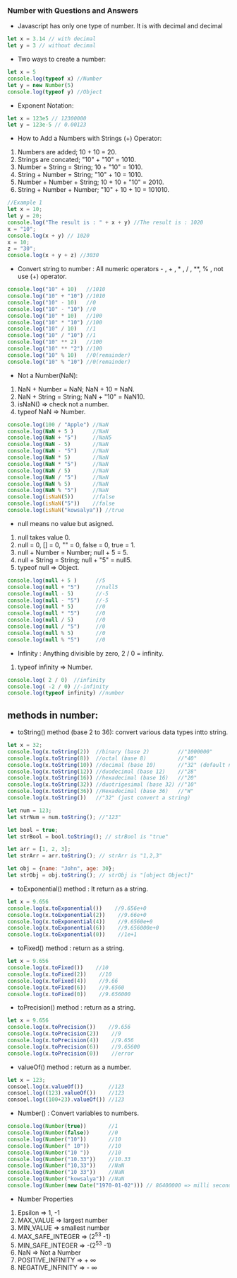 ### Number with Questions and Answers

- Javascript has only one type of number. It is with decimal and decimal

```js
let x = 3.14 // with decimal
let y = 3 // without decimal
```

- Two ways to create a number:

```js
let x = 5
console.log(typeof x) //Number
let y = new Number(5)
console.log(typeof y) //Object
```

- Exponent Notation:

```js
let x = 123e5 // 12300000
let y = 123e-5 // 0.00123
```

- How to Add a Numbers with Strings (+) Operator:

1. Numbers are added; 10 + 10 = 20.
2. Strings are concated; "10" + "10" = 1010.
3. Number + String = String; 10 + "10" = 1010.
4. String + Number = String; "10" + 10 = 1010.  
5. Number + Number + String; 10 + 10 + "10" = 2010.
6. String + Number + Number; "10" + 10 + 10 = 101010.

```js
//Example 1
let x = 10;
let y = 20;
console.log("The result is : " + x + y) //The result is : 1020
x = "10";
console.log(x + y) // 1020
x = 10;
z = "30";
console.log(x + y + z) //3030
```

- Convert string to number : All numeric operators - , + , * , / , **, % , not use (+) operator.

```js
console.log("10" + 10)   //1010
console.log("10" + "10") //1010
console.log("10" - 10)   //0
console.log("10" - "10") //0
console.log("10" * 10)   //100
console.log("10" * "10") //100
console.log("10" / 10)   //1
console.log("10" / "10") //1
console.log("10" ** 2)   //100
console.log("10" ** "2") //100
console.log("10" % 10)   //0(remainder)
console.log("10" % "10") //0(remainder)
```

- Not a Number(NaN): 

1. NaN + Number = NaN; NaN + 10 = NaN.
2. NaN + String = String; NaN + "10" = NaN10.
3. isNaN() => check not a number.
4. typeof NaN => Number.

```js
console.log(100 / "Apple") //NaN
console.log(NaN + 5 )      //NaN
console.log(NaN + "5")     //NaN5
console.log(NaN - 5)       //NaN
console.log(NaN - "5")     //NaN
console.log(NaN * 5)       //NaN
console.log(NaN * "5")     //NaN
console.log(NaN / 5)       //NaN
console.log(NaN / "5")     //NaN
console.log(NaN % 5)       //NaN
console.log(NaN % "5")     //NaN
console.log(isNaN(5))      //false
console.log(isNaN("5"))    //false
console.log(isNaN("kowsalya")) //true
```

- null means no value but asigned.

1. null takes value 0.
2. null = 0, [] = 0, "" = 0, false = 0, true = 1.
3. null + Number = Number; null + 5 = 5.
4. null + String = String; null + "5" = null5.
5. typeof null => Object.

```js
console.log(null + 5 )      //5
console.log(null + "5")     //null5
console.log(null - 5)       //-5
console.log(null - "5")     //-5
console.log(null * 5)       //0
console.log(null * "5")     //0
console.log(null / 5)       //0
console.log(null / "5")     //0
console.log(null % 5)       //0
console.log(null % "5")     //0
```

- Infinity : Anything divisible by zero, 2 / 0 = infinity.

1. typeof infinity => Number.

```js
console.log( 2 / 0)  //infinity
console.log( -2 / 0) //-infinity
console.log(typeof infinity) //number
```

## methods in number:

- toString() method (base 2 to 36): convert various data types intto string.

```js
let x = 32;
console.log(x.toString(2))  //binary (base 2)         //"1000000"
console.log(x.toString(8))  //octal (base 8)          //"40"
console.log(x.toString(10)) //decimal (base 10)       //"32" (default number)
console.log(x.toString(12)) //duodecimal (base 12)    //"28"
console.log(x.toString(16)) //hexadecimal (base 16)   //"20"
console.log(x.toString(32)) //duotrigesimal (base 32) //"10"
console.log(x.toString(36)) //Hexadecimal (base 36)   //"W"
console.log(x.toString())   //"32" (just convert a string)
```

```js
let num = 123;
let strNum = num.toString(); //"123"

let bool = true;
let strBool = bool.toString(); // strBool is "true"

let arr = [1, 2, 3];
let strArr = arr.toString(); // strArr is "1,2,3"

let obj = {name: "John", age: 30};
let strObj = obj.toString(); // strObj is "[object Object]"
```

- toExponential() method :  It return as a string.

```js
let x = 9.656
console.log(x.toExponential())    //9.656e+0
console.log(x.toExponential(2))    //9.66e+0
console.log(x.toExponential(4))    //9.6560e+0
console.log(x.toExponential(6))    //9.656000e+0
console.log(x.toExponential(0))    //1e+1
```

- toFixed() method : return as a string.

```js
let x = 9.656
console.log(x.toFixed())    //10
console.log(x.toFixed(2))    //10
console.log(x.toFixed(4))    //9.66
console.log(x.toFixed(6))    //9.6560
console.log(x.toFixed(0))    //9.656000
```

- toPrecision() method : return as a string.

```js
let x = 9.656
console.log(x.toPrecision())    //9.656
console.log(x.toPrecision(2))    //9
console.log(x.toPrecision(4))    //9.656
console.log(x.toPrecision(6))    //9.65600
console.log(x.toPrecision(0))    //error
```

- valueOf() method : return  as a number.

```js
let x = 123;
consoel.log(x.valueOf())        //123
consoel.log((123).valueOf())    //123
consoel.log((100+23).valueOf()) //123
```

- Number() : Convert variables to numbers.

```js
console.log(Number(true))       //1
console.log(Number(false))      //0
console.log(Number("10"))       //10
console.log(Number(" 10"))      //10
console.log(Number("10 "))      //10
console.log(Number("10.33"))    //10.33
console.log(Number("10,33"))    //NaN
console.log(Number("10 33"))    //NaN
console.log(Number("kowsalya")) //NaN
console.log(Number(new Date("1970-01-02"))) // 86400000 => milli seconds from 1970-01-01. Convert date to number.
```

- Number Properties

1. Epsilon => 1, -1
2. MAX_VALUE => largest number
3. MIN_VALUE => smallest number
4. MAX_SAFE_INTEGER => (2<sup>53</sup> -1)
5. MIN_SAFE_INTEGER => -(2<sup>53</sup> -1)
6. NaN => Not a Number
7. POSITIVE_INFINITY => + &infin;
8. NEGATIVE_INFINITY => - &infin;

